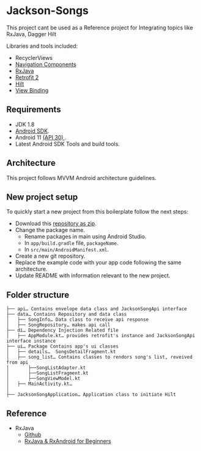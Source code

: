 # Jackson-Songs
This project cant be used as a Reference project for Integrating topics like RxJava, Dagger Hilt

Libraries and tools included:
- RecyclerViews
- [Navigation Components](https://developer.android.com/guide/navigation)
- [RxJava](https://github.com/ReactiveX/RxJava)
- [Retrofit 2](http://square.github.io/retrofit/)
- [Hilt](https://developer.android.com/codelabs/android-hilt#0)
- [View Binding](https://developer.android.com/topic/libraries/view-binding)


## Requirements

- JDK 1.8
- [Android SDK](http://developer.android.com/sdk/index.html).
- Android 11 [(API 30) ](http://developer.android.com/tools/revisions/platforms.html).
- Latest Android SDK Tools and build tools.

## Architecture

This project follows MVVM Android architecture guidelines.

## New project setup 

To quickly start a new project from this boilerplate follow the next steps:

* Download this [repository as zip](https://github.com/RahulAndroid-CrownStack/Jackson-Songs/archive/refs/heads/master.zip).
* Change the package name. 
  * Rename packages in main using Android Studio.
  * In `app/build.gradle` file, `packageName`.
  * In `src/main/AndroidManifest.xml`.
* Create a new git repository.
* Replace the example code with your app code following the same architecture.
* Update README with information relevant to the new project.



## Folder structure
```
├── api… Contains envelope data class and JacksonSongApi interface
├── data… Contains Repository and data class
│   ├── SongInfo… Data class to receive api response
│   ├── SongRepository… makes api call
├── di… Dependency Injection Related file
│   ├── AppModule.kt… provides retrofit's instance and JacksonSongApi interface instance
├── ui… Package Contains app's ui classes
│   ├── details…  SongsDetailFragment.kt
│   ├── song_list… Contains classes to rendors song's list, reveived from api
│       ├──SongListAdapter.kt
│       ├──SongListFragment.kt
│       ├──SongViewModel.kt
│   ├── MainActivity.kt… 
│   
├── JacksonSongApplication… Application class to initiate Hilt

```

## Reference
 - RxJava 
    - [Github](https://github.com/ReactiveX/RxJava)
    - [RxJava & RxAndroid for Beginners](https://codingwithmitch.com/courses/rxjava-rxandroid-for-beginners/)
 


